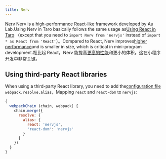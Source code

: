 ```yaml
---
title: Nerv
---
```


[Nerv](https://github.com/NervJS/nerv) Nerv is a high-performance React-like framework developed by Au Lab.Using Nerv in Taro basically follows the same usage as[Using React in Taro](./react-overall.md) （except that you need to `import Nerv from 'nervjs'` instead of `import * as React from 'React'`）。Compared to React, Nerv improves[higher performance](https://stefankrause.net/js-frameworks-benchmark8/table.html)and is smaller in size, which is critical in mini-program development.相比起 React，Nerv 能提高[更高的性能](https://stefankrause.net/js-frameworks-benchmark8/table.html)和更小的体积，这在小程序开发中非常关键。

## Using third-party React libraries

When using a third-party React library, you need to add the[configuration file](config-detail.md#miniwebpackchain) `webpack.resolve.alias`，Mapping `react` and `react-dom` to `nervjs`:

```js title="/config/index.js"
{
  webpackChain (chain, webpack) {
    chain.merge({
      resolve: {
        alias: {
          react: 'nervjs',
          'react-dom': 'nervjs'
        }
      }
    })
  }
}
```
